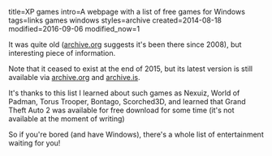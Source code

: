 title=XP games
intro=A webpage with a list of free games for Windows
tags=links games windows
styles=archive
created=2014-08-18
modified=2016-09-06
modified_now=1


It was quite old ([archive.org][arc-first] suggests it's been there since 2008), but interesting piece of information.

Note that it ceased to exist at the end of 2015, but its latest version is still available via [archive.org][arc-last] and [archive.is][is].

[arc-first]: https://web.archive.org/web/20080724144547/http://home.comcast.net/~SupportCD/XPGames.html
[arc-last]: https://web.archive.org/web/20151006163132/http://home.comcast.net/~SupportCD/XPGames.html
[is]: http://archive.is/LfwkC

It's thanks to this list I learned about such games as
Nexuiz,
World of Padman,
Torus Trooper,
Bontago,
Scorched3D,
and learned that Grand Theft Auto 2 was available for free download for some time (it's not available at the moment of writing)

So if you're bored (and have Windows), there's a whole list of entertainment waiting for you!

[archive.org]: https://web.archive.org/web/*/http://home.comcast.net/~SupportCD/XPGames.html
[XPGames]: http://home.comcast.net/~SupportCD/XPGames.html
